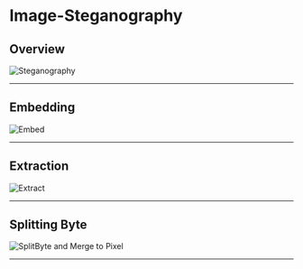 # Image-Steganography

## Overview

![Steganography](https://user-images.githubusercontent.com/82942897/115674140-35a1f280-a302-11eb-8869-4f227e279534.png)
___

## Embedding

![Embed](https://user-images.githubusercontent.com/82942897/115674143-363a8900-a302-11eb-8789-2d4bf6a76f5c.png)
___

## Extraction

![Extract](https://user-images.githubusercontent.com/82942897/115674151-376bb600-a302-11eb-955f-7e427d8eaf4e.png)
___

## Splitting Byte
![SplitByte and Merge to Pixel](https://user-images.githubusercontent.com/82942897/115674133-3470c580-a302-11eb-8cc9-ac7b6707a952.png)
___
